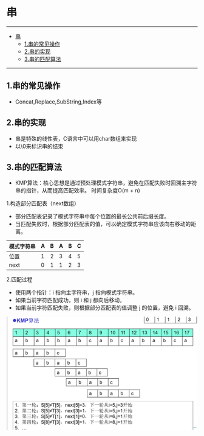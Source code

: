 # 串

---

<!-- TOC -->
* [串](#串)
  * [1.串的常见操作](#1串的常见操作)
  * [2.串的实现](#2串的实现)
  * [3.串的匹配算法](#3串的匹配算法)
<!-- TOC -->

---
## 1.串的常见操作

- Concat,Replace,SubString,Index等

## 2.串的实现

- 串是特殊的线性表，C语言中可以用char数组来实现
- 以\0来标识串的结束

## 3.串的匹配算法

- KMP算法：核心思想是通过预处理模式字符串，避免在匹配失败时回溯主字符串的指针，从而提高匹配效率。
  时间复杂度O(m + n)

1.构造部分匹配表（next数组）

- 部分匹配表记录了模式字符串中每个位置的最长公共前后缀长度。
- 当匹配失败时，根据部分匹配表的值，可以确定模式字符串应该向右移动的距离。

| 模式字符串 | A | B | A | B | C |
|-------|---|---|---|---|---|
| 位置    | 1 | 2 | 3 | 4 | 5 |
| next  | 0 | 1 | 1 | 2 | 3 |


2.匹配过程

- 使用两个指针：i 指向主字符串，j 指向模式字符串。
- 如果当前字符匹配成功，则 i 和 j 都向后移动。
- 如果当前字符匹配失败，则根据部分匹配表的值调整 j 的位置，避免 i 回溯。

![img_3.png](./pics/img_3.png)